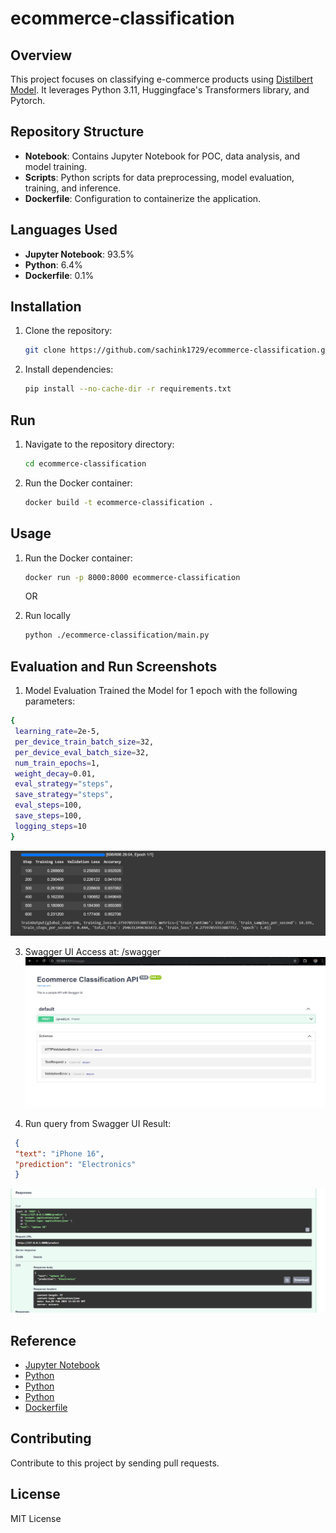 # ecommerce-classification

## Overview
This project focuses on classifying e-commerce products using [Distilbert Model](https://huggingface.co/distilbert/distilbert-base-uncased). It leverages Python 3.11, Huggingface's Transformers library, and Pytorch.

## Repository Structure
- **Notebook**: Contains Jupyter Notebook for POC, data analysis, and model training.
- **Scripts**: Python scripts for data preprocessing, model evaluation, training, and inference.
- **Dockerfile**: Configuration to containerize the application.

## Languages Used
- **Jupyter Notebook**: 93.5%
- **Python**: 6.4%
- **Dockerfile**: 0.1%

## Installation
1. Clone the repository:
   ```bash
   git clone https://github.com/sachink1729/ecommerce-classification.git
   ```

2. Install dependencies:
   ```bash
   pip install --no-cache-dir -r requirements.txt
   ```

## Run
1. Navigate to the repository directory:
   ```bash
   cd ecommerce-classification
   ```
2. Run the Docker container:
   ```bash
   docker build -t ecommerce-classification .
   ```

## Usage
1. Run the Docker container:
   ```bash
   docker run -p 8000:8000 ecommerce-classification
   ```

   OR

2. Run locally
   ```bash
   python ./ecommerce-classification/main.py
   ```

## Evaluation and Run Screenshots
1. Model Evaluation
Trained the Model for 1 epoch with the following parameters:
```bash
{
 learning_rate=2e-5,
 per_device_train_batch_size=32,
 per_device_eval_batch_size=32,
 num_train_epochs=1,
 weight_decay=0.01,
 eval_strategy="steps",
 save_strategy="steps",
 eval_steps=100,
 save_steps=100,
 logging_steps=10
}
```
![](https://github.com/sachink1729/ecommerce-classification/blob/main/screenshots/test_eval_result.png)

3. Swagger UI
Access at: /swagger
![](https://github.com/sachink1729/ecommerce-classification/blob/main/screenshots/swagger%20api%20ui.png)

2. Run query from Swagger UI
Result:
```json
 {
 "text": "iPhone 16",
 "prediction": "Electronics"
 }
```
![](https://github.com/sachink1729/ecommerce-classification/blob/main/screenshots/run%20query%20from%20swagger.png)


## Reference
- [Jupyter Notebook](https://github.com/sachink1729/ecommerce-classification/blob/main/src/abinbev_assignment_classification_colab.ipynb)
- [Python](https://github.com/sachink1729/ecommerce-classification/blob/main/src/data_pipeline.py)
- [Python](https://github.com/sachink1729/ecommerce-classification/blob/main/src/inference.py)
- [Python](https://github.com/sachink1729/ecommerce-classification/blob/main/src/modelling_and_train.py)
- [Dockerfile](https://github.com/sachink1729/ecommerce-classification/blob/main/Dockerfile)

## Contributing
Contribute to this project by sending pull requests.

## License
MIT License
